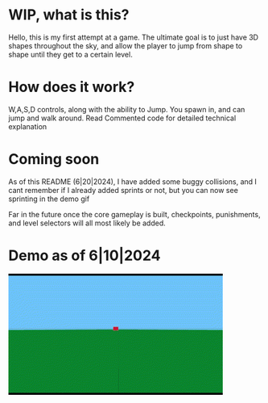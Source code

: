 # WIP, what is this?

Hello, this is my first attempt at a game. The ultimate goal is to just have 3D shapes throughout the sky, and allow the player to jump from shape to shape until they get to a certain level.

# How does it work?

W,A,S,D controls, along with the ability to Jump. You spawn in, and can jump and walk around.
Read Commented code for detailed technical explanation


# Coming soon

As of this README (6|20|2024), I have added some buggy collisions, and I cant remember if I already added sprints or not, but you can now see sprinting in the demo gif

Far in the future once the core gameplay is built, checkpoints, punishments, and level selectors will all most likely be added.


# Demo as of 6|10|2024

![](https://github.com/SethMazer/First-Game/blob/main/Demo_6_20_24.gif)
